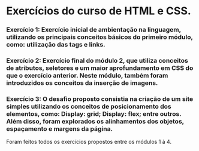 # Exercícios do curso de HTML  e CSS. 

### Exercício 1: Exercício inicial de ambientação na linguagem, utilizando os principais conceitos básicos do primeiro módulo, como: utilização das tags e links.

### Exercício 2: Exercício final do módulo 2, que utiliza conceitos de atributos, seletores e um maior aprofundamento em CSS do que o exercício anterior. Neste módulo, também foram introduzidos os conceitos da inserção de imagens.

### Exercício 3: O desafio proposto consistia na criação de um site simples utilizando os conceitos de posicionamento dos elementos, como: Display: grid; Display: flex; entre outros. Além disso, foram explorados os alinhamentos dos objetos, espaçamento e margens da página.

 Foram feitos todos os exercícios propostos entre os módulos 1 à 4. 

